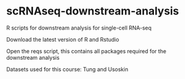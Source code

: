 # scRNAseq-downstream-analysis
R scripts for downstream analysis for single-cell RNA-seq

Download the latest version of R and Rstudio

Open the reqs script, this contains all packages required for the downstream analysis

Datasets used for this course: Tung and Usoskin
